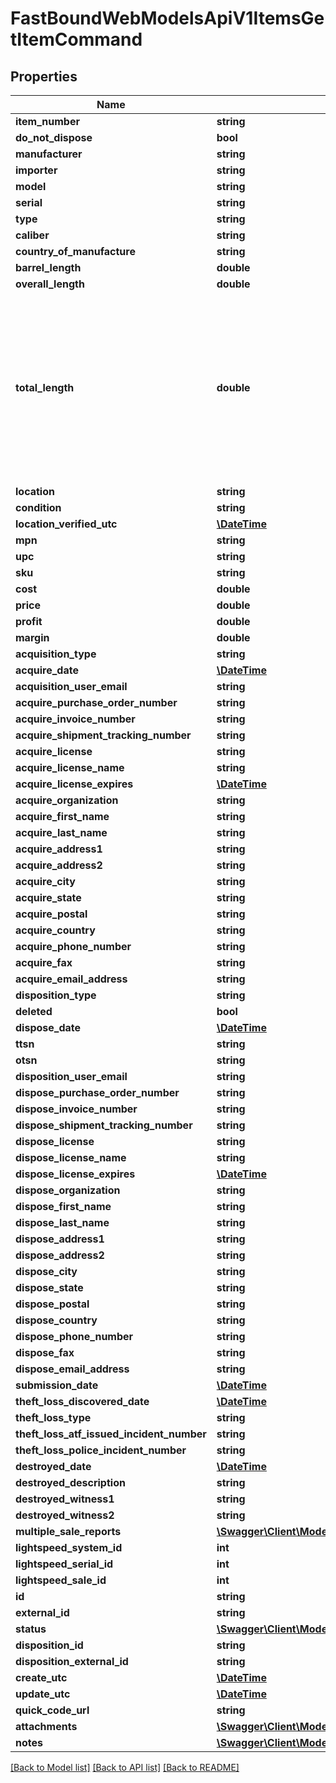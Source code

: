# FastBoundWebModelsApiV1ItemsGetItemCommand

## Properties
Name | Type | Description | Notes
------------ | ------------- | ------------- | -------------
**item_number** | **string** |  | [optional] 
**do_not_dispose** | **bool** |  | [optional] 
**manufacturer** | **string** |  | [optional] 
**importer** | **string** |  | [optional] 
**model** | **string** |  | [optional] 
**serial** | **string** |  | [optional] 
**type** | **string** |  | [optional] 
**caliber** | **string** |  | [optional] 
**country_of_manufacture** | **string** |  | [optional] 
**barrel_length** | **double** |  | [optional] 
**overall_length** | **double** |  | [optional] 
**total_length** | **double** | This property has been there since the API was released and should have been called OverallLength. Because  callers might depend on it, we can&#x27;t remove it; we can only deprecate it. | [optional] 
**location** | **string** |  | [optional] 
**condition** | **string** |  | [optional] 
**location_verified_utc** | [**\DateTime**](\DateTime.md) |  | [optional] 
**mpn** | **string** |  | [optional] 
**upc** | **string** |  | [optional] 
**sku** | **string** |  | [optional] 
**cost** | **double** |  | [optional] 
**price** | **double** |  | [optional] 
**profit** | **double** |  | [optional] 
**margin** | **double** |  | [optional] 
**acquisition_type** | **string** |  | [optional] 
**acquire_date** | [**\DateTime**](\DateTime.md) |  | [optional] 
**acquisition_user_email** | **string** |  | [optional] 
**acquire_purchase_order_number** | **string** |  | [optional] 
**acquire_invoice_number** | **string** |  | [optional] 
**acquire_shipment_tracking_number** | **string** |  | [optional] 
**acquire_license** | **string** |  | [optional] 
**acquire_license_name** | **string** |  | [optional] 
**acquire_license_expires** | [**\DateTime**](\DateTime.md) |  | [optional] 
**acquire_organization** | **string** |  | [optional] 
**acquire_first_name** | **string** |  | [optional] 
**acquire_last_name** | **string** |  | [optional] 
**acquire_address1** | **string** |  | [optional] 
**acquire_address2** | **string** |  | [optional] 
**acquire_city** | **string** |  | [optional] 
**acquire_state** | **string** |  | [optional] 
**acquire_postal** | **string** |  | [optional] 
**acquire_country** | **string** |  | [optional] 
**acquire_phone_number** | **string** |  | [optional] 
**acquire_fax** | **string** |  | [optional] 
**acquire_email_address** | **string** |  | [optional] 
**disposition_type** | **string** |  | [optional] 
**deleted** | **bool** |  | [optional] 
**dispose_date** | [**\DateTime**](\DateTime.md) |  | [optional] 
**ttsn** | **string** |  | [optional] 
**otsn** | **string** |  | [optional] 
**disposition_user_email** | **string** |  | [optional] 
**dispose_purchase_order_number** | **string** |  | [optional] 
**dispose_invoice_number** | **string** |  | [optional] 
**dispose_shipment_tracking_number** | **string** |  | [optional] 
**dispose_license** | **string** |  | [optional] 
**dispose_license_name** | **string** |  | [optional] 
**dispose_license_expires** | [**\DateTime**](\DateTime.md) |  | [optional] 
**dispose_organization** | **string** |  | [optional] 
**dispose_first_name** | **string** |  | [optional] 
**dispose_last_name** | **string** |  | [optional] 
**dispose_address1** | **string** |  | [optional] 
**dispose_address2** | **string** |  | [optional] 
**dispose_city** | **string** |  | [optional] 
**dispose_state** | **string** |  | [optional] 
**dispose_postal** | **string** |  | [optional] 
**dispose_country** | **string** |  | [optional] 
**dispose_phone_number** | **string** |  | [optional] 
**dispose_fax** | **string** |  | [optional] 
**dispose_email_address** | **string** |  | [optional] 
**submission_date** | [**\DateTime**](\DateTime.md) |  | [optional] 
**theft_loss_discovered_date** | [**\DateTime**](\DateTime.md) |  | [optional] 
**theft_loss_type** | **string** |  | [optional] 
**theft_loss_atf_issued_incident_number** | **string** |  | [optional] 
**theft_loss_police_incident_number** | **string** |  | [optional] 
**destroyed_date** | [**\DateTime**](\DateTime.md) |  | [optional] 
**destroyed_description** | **string** |  | [optional] 
**destroyed_witness1** | **string** |  | [optional] 
**destroyed_witness2** | **string** |  | [optional] 
**multiple_sale_reports** | [**\Swagger\Client\Model\FastBoundWebModelsApiV1ItemsGetItemCommandMultipleSaleReportModel[]**](FastBoundWebModelsApiV1ItemsGetItemCommandMultipleSaleReportModel.md) |  | [optional] 
**lightspeed_system_id** | **int** |  | [optional] 
**lightspeed_serial_id** | **int** |  | [optional] 
**lightspeed_sale_id** | **int** |  | [optional] 
**id** | **string** |  | [optional] 
**external_id** | **string** |  | [optional] 
**status** | [**\Swagger\Client\Model\FastBoundWebModelsApiV1ItemsItemStatusModel**](FastBoundWebModelsApiV1ItemsItemStatusModel.md) |  | [optional] 
**disposition_id** | **string** |  | [optional] 
**disposition_external_id** | **string** |  | [optional] 
**create_utc** | [**\DateTime**](\DateTime.md) |  | [optional] 
**update_utc** | [**\DateTime**](\DateTime.md) |  | [optional] 
**quick_code_url** | **string** |  | [optional] 
**attachments** | [**\Swagger\Client\Model\FastBoundWebModelsApiV1ItemsItemAttachmentModel[]**](FastBoundWebModelsApiV1ItemsItemAttachmentModel.md) |  | [optional] 
**notes** | [**\Swagger\Client\Model\FastBoundWebModelsApiV1ItemsItemNoteModel[]**](FastBoundWebModelsApiV1ItemsItemNoteModel.md) |  | [optional] 

[[Back to Model list]](../../README.md#documentation-for-models) [[Back to API list]](../../README.md#documentation-for-api-endpoints) [[Back to README]](../../README.md)

